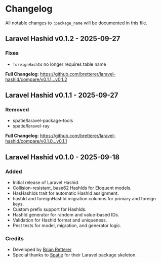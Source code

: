 # Changelog

All notable changes to `:package_name` will be documented in this file.

## Laravel Hashid v0.1.2 - 2025-09-27

### Fixes

- `foreignHashId` no longer requires table name

**Full Changelog**: https://github.com/bretterer/laravel-hashid/compare/v0.1.1...v0.1.2

## Laravel Hashid v0.1.1 - 2025-09-27

### Removed

- spatie/laravel-package-tools
- spatie/laravel-ray

**Full Changelog**: https://github.com/bretterer/laravel-hashid/compare/v0.1.0...v0.1.1

## Laravel Hashid v0.1.0 - 2025-09-18

### Added

- Initial release of Laravel Hashid.
- Collision-resistant, base62 HashIds for Eloquent models.
- HasHashIds trait for automatic HashId assignment.
- hashId and foreignHashId migration columns for primary and foreign keys.
- Custom prefix support for HashIds.
- HashId generator for random and value-based IDs.
- Validation for HashId format and uniqueness.
- Pest tests for model, migration, and generator logic.

### Credits

- Developed by [Brian Retterer](https://github.com/bretterer)
- Special thanks to [Spatie](https://spatie.be/open-source) for their Laravel package skeleton.
